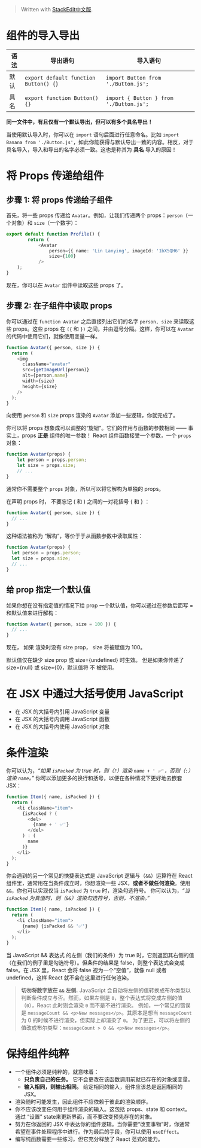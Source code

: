 


> Written with [StackEdit中文版](https://stackedit.cn/).

# 组件的导入导出

| 语法 | 导出语句 | 导入语句 |
|--|--|--|
| 默认 | `export default function Button() {}` | `import Button from './Button.js';` |
| 具名 | `export function Button() {}` | `import { Button } from './Button.js';` |
**同一文件中，有且仅有一个默认导出，但可以有多个具名导出！**

当使用默认导入时，你可以在 `import` 语句后面进行任意命名。比如 `import Banana from './Button.js'`，如此你能获得与默认导出一致的内容。相反，对于具名导入，导入和导出的名字必须一致。这也是称其为 **具名** 导入的原因！

# 将 Props 传递给组件
## 步骤 1: 将 props 传递给子组件

首先，将一些 props 传递给 `Avatar`。例如，让我们传递两个 props：`person`（一个对象）和 `size`（一个数字）：

```typescript
export default function Profile() {  
		return (  
			<Avatar  
				person={{ name: 'Lin Lanying', imageId: '1bX5QH6' }}  
				size={100}  
			/>  
	);  
}
```

现在，你可以在 `Avatar` 组件中读取这些 props 了。

## 步骤 2: 在子组件中读取 props

你可以通过在 `function Avatar` 之后直接列出它们的名字 `person, size` 来读取这些 props。这些 props 在 `({` 和 `})` 之间，并由逗号分隔。这样，你可以在 `Avatar` 的代码中使用它们，就像使用变量一样。

```typescript
function Avatar({ person, size }) {
  return (
    <img
      className="avatar"
      src={getImageUrl(person)}
      alt={person.name}
      width={size}
      height={size}
    />
  );
}
```

向使用 `person` 和 `size` props 渲染的 `Avatar` 添加一些逻辑，你就完成了。

你可以将 props 想象成可以调整的“旋钮”。它们的作用与函数的参数相同 —— 事实上，props **正是** 组件的唯一参数！ React 组件函数接受一个参数，一个 `props` 对象：

```typescript
function Avatar(props) {  
	let person = props.person;  
	let size = props.size;  
	// ...  
}
```

通常你不需要整个 `props` 对象，所以可以将它解构为单独的 props。

在声明 props 时， 不要忘记 ( 和 ) 之间的一对花括号 { 和 }  ：
```typescript
function Avatar({ person, size }) {
  // ...
}
```
这种语法被称为 “解构”，等价于于从函数参数中读取属性：
```typescript
function Avatar(props) {
  let person = props.person;
  let size = props.size;
  // ...
}
```
## 给 prop 指定一个默认值 
如果你想在没有指定值的情况下给 prop 一个默认值，你可以通过在参数后面写 = 和默认值来进行解构：
```typescript
function Avatar({ person, size = 100 }) {
  // ...
}
```
现在， 如果 <Avatar person={...} /> 渲染时没有 size prop，  size 将被赋值为 100。

默认值仅在缺少 size prop 或 size={undefined} 时生效。 但是如果你传递了 size={null} 或 size={0}，默认值将 不 被使用。
# 在 JSX 中通过大括号使用 JavaScript
-   在 JSX 的大括号内引用 JavaScript 变量
-   在 JSX 的大括号内调用 JavaScript 函数
-   在 JSX 的大括号内使用 JavaScript 对象

# 条件渲染
你可以认为，_“如果 `isPacked` 为 true 时，则（`?`）渲染 `name + ' ✅'`，否则（`:`）渲染 `name`。”_
你可以添加更多的换行和括号，以便在各种情况下更好地去嵌套 JSX：
```typescript
function Item({ name, isPacked }) {
  return (
    <li className="item">
      {isPacked ? (
        <del>
          {name + ' ✅'}
        </del>
      ) : (
        name
      )}
    </li>
  );
}
```

你会遇到的另一个常见的快捷表达式是 JavaScript 逻辑与（`&&`）运算符在 React 组件里，通常用在当条件成立时，你想渲染一些 JSX，**或者不做任何渲染**。使用 `&&`，你也可以实现仅当 `isPacked` 为 `true` 时，渲染勾选符号。
你可以认为，_“当 `isPacked` 为真值时，则（`&&`）渲染勾选符号，否则，不渲染。”_
```typescript
function Item({ name, isPacked }) {
  return (
    <li className="item">
      {name} {isPacked && '✅'}
    </li>
  );
}
```
当 JavaScript && 表达式 的左侧（我们的条件）为 true 时，它则返回其右侧的值（在我们的例子里是勾选符号）。但条件的结果是 false，则整个表达式会变成 false。在 JSX 里，React 会将 false 视为一个“空值”，就像 null 或者 undefined，这样 React 就不会在这里进行任何渲染。

>**切勿将数字放在 `&&` 左侧.**
>JavaScript 会自动将左侧的值转换成布尔类型以判断条件成立与否。然而，如果左侧是 `0`，整个表达式将变成左侧的值（`0`），React 此时则会渲染 `0` 而不是不进行渲染。
>例如，一个常见的错误是 `messageCount && <p>New messages</p>`。其原本是想当 `messageCount` 为 0 的时候不进行渲染，但实际上却渲染了 `0`。
>为了更正，可以将左侧的值改成布尔类型：`messageCount > 0 && <p>New messages</p>`。
# 保持组件纯粹
-   一个组件必须是纯粹的，就意味着：
    -   **只负责自己的任务。** 它不会更改在该函数调用前就已存在的对象或变量。
    -   **输入相同，则输出相同。** 给定相同的输入，组件应该总是返回相同的 JSX。
-   渲染随时可能发生，因此组件不应依赖于彼此的渲染顺序。
-   你不应该改变任何用于组件渲染的输入。这包括 props、state 和 context。通过 “设置” state来更新界面，而不要改变预先存在的对象。
-   努力在你返回的 JSX 中表达你的组件逻辑。当你需要“改变事物”时，你通常希望在事件处理程序中进行。作为最后的手段，你可以使用 `useEffect`。
-   编写纯函数需要一些练习，但它充分释放了 React 范式的能力。
<!--stackedit_data:
eyJoaXN0b3J5IjpbNzIzMTg5NzIzLC04MDM0MDgwOTAsOTUyNT
I2ODA5LDY0ODM1Mjc5MywyMTM4NTcyMTE0LDQwMzMxNjUzNl19

-->